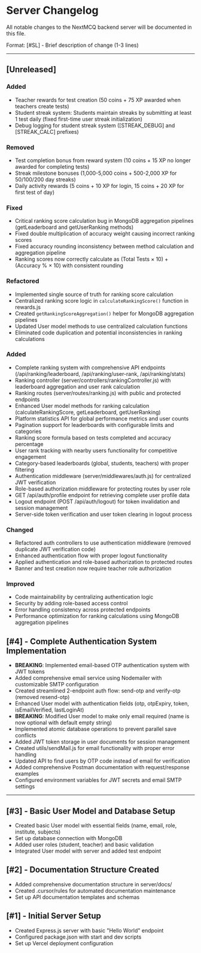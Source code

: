 # Server Changelog

All notable changes to the NextMCQ backend server will be documented in this file.

Format: [#SL] - Brief description of change (1-3 lines)

---

## [Unreleased]
### Added
- Teacher rewards for test creation (50 coins + 75 XP awarded when teachers create tests)
- Student streak system: Students maintain streaks by submitting at least 1 test daily (fixed first-time user streak initialization)
- Debug logging for student streak system ([STREAK_DEBUG] and [STREAK_CALC] prefixes)

### Removed
- Test completion bonus from reward system (10 coins + 15 XP no longer awarded for completing tests)
- Streak milestone bonuses (1,000-5,000 coins + 500-2,000 XP for 50/100/200 day streaks)
- Daily activity rewards (5 coins + 10 XP for login, 15 coins + 20 XP for first test of day)

### Fixed
- Critical ranking score calculation bug in MongoDB aggregation pipelines (getLeaderboard and getUserRanking methods)
- Fixed double multiplication of accuracy weight causing incorrect ranking scores
- Fixed accuracy rounding inconsistency between method calculation and aggregation pipeline
- Ranking scores now correctly calculate as (Total Tests × 10) + (Accuracy % × 10) with consistent rounding

### Refactored
- Implemented single source of truth for ranking score calculation
- Centralized ranking score logic in `calculateRankingScore()` function in rewards.js
- Created `getRankingScoreAggregation()` helper for MongoDB aggregation pipelines
- Updated User model methods to use centralized calculation functions
- Eliminated code duplication and potential inconsistencies in ranking calculations

### Added
- Complete ranking system with comprehensive API endpoints (/api/ranking/leaderboard, /api/ranking/user-rank, /api/ranking/stats)
- Ranking controller (server/controllers/rankingController.js) with leaderboard aggregation and user rank calculation
- Ranking routes (server/routes/ranking.js) with public and protected endpoints
- Enhanced User model methods for ranking calculation (calculateRankingScore, getLeaderboard, getUserRanking)
- Platform statistics API for global performance metrics and user counts
- Pagination support for leaderboards with configurable limits and categories
- Ranking score formula based on tests completed and accuracy percentage
- User rank tracking with nearby users functionality for competitive engagement
- Category-based leaderboards (global, students, teachers) with proper filtering
- Authentication middleware (server/middlewares/auth.js) for centralized JWT verification
- Role-based authorization middleware for protecting routes by user role
- GET /api/auth/profile endpoint for retrieving complete user profile data
- Logout endpoint (POST /api/auth/logout) for token invalidation and session management
- Server-side token verification and user token clearing in logout process

### Changed
- Refactored auth controllers to use authentication middleware (removed duplicate JWT verification code)
- Enhanced authentication flow with proper logout functionality
- Applied authentication and role-based authorization to protected routes
- Banner and test creation now require teacher role authorization

### Improved
- Code maintainability by centralizing authentication logic
- Security by adding role-based access control
- Error handling consistency across protected endpoints
- Performance optimization for ranking calculations using MongoDB aggregation pipelines

## [#4] - Complete Authentication System Implementation
- **BREAKING**: Implemented email-based OTP authentication system with JWT tokens
- Added comprehensive email service using Nodemailer with customizable SMTP configuration
- Created streamlined 2-endpoint auth flow: send-otp and verify-otp (removed resend-otp)
- Enhanced User model with authentication fields (otp, otpExpiry, token, isEmailVerified, lastLoginAt)
- **BREAKING**: Modified User model to make only email required (name is now optional with default empty string)
- Implemented atomic database operations to prevent parallel save conflicts
- Added JWT token storage in user documents for session management
- Created utils/sendMail.js for email functionality with proper error handling
- Updated API to find users by OTP code instead of email for verification
- Added comprehensive Postman documentation with request/response examples
- Configured environment variables for JWT secrets and email SMTP settings

---

## [#3] - Basic User Model and Database Setup
- Created basic User model with essential fields (name, email, role, institute, subjects)
- Set up database connection with MongoDB
- Added user roles (student, teacher) and basic validation
- Integrated User model with server and added test endpoint

## [#2] - Documentation Structure Created
- Added comprehensive documentation structure in server/docs/
- Created .cursor/rules for automated documentation maintenance
- Set up API documentation templates and schemas

## [#1] - Initial Server Setup
- Created Express.js server with basic "Hello World" endpoint
- Configured package.json with start and dev scripts
- Set up Vercel deployment configuration
